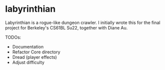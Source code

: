 # labyrinthian
Labyrinthian is a rogue-like dungeon crawler. 
I initially wrote this for the final project for Berkeley's CS61BL Su22, together with Diane Au.

TODOs:
- Documentation
- Refactor Core directory
- Dread (player effects)
- Adjust difficulty
